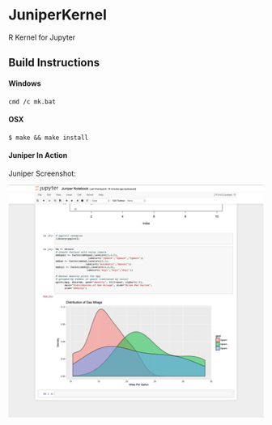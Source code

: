 # JuniperKernel
R Kernel for Jupyter


## Build Instructions

#### Windows

```
cmd /c mk.bat
```

#### OSX

```
$ make && make install
```


#### Juniper In Action

Juniper Screenshot:

![](./extras/jnote.png)
